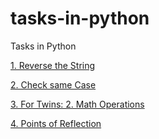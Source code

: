 # tasks-in-python

Tasks in Python

[ 1.    Reverse the String ](./tasks/reverse_the_string.py)

[ 2.    Check same Case ](./tasks/check_same_case.py)

[ 3.    For Twins: 2. Math Operations ](./tasks/for_twins_2_math_operations.py)

[ 4.    Points of Reflection ](./tasks/points_of_reflection.py)